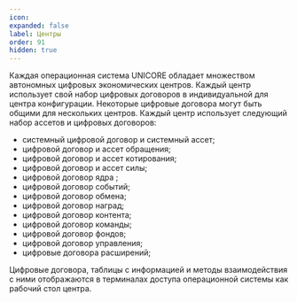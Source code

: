 ```yaml
---
icon: 
expanded: false
label: Центры
order: 91
hidden: true
---
```


Каждая операционная система UNICORE обладает множеством автономных цифровых экономических центров. Каждый центр использует свой набор цифровых договоров в индивидуальной для центра конфигурации. Некоторые цифровые договора могут быть общими для нескольких центров.
Каждый центр использует следующий набор ассетов и цифровых договоров:
- системный цифровой договор и системный ассет;
- цифровой договор и ассет обращения;
- цифровой договор и ассет котирования;
- цифровой договор и ассет силы;
- цифровой договор ядра ;
- цифровой договор событий;
- цифровой договор обмена;
- цифровой договор наград;
- цифровой договор контента;
- цифровой договор команды;
- цифровой договор фондов;
- цифровой договор управления;
- цифровые договора расширений;

Цифровые договора, таблицы с информацией и методы взаимодействия с ними отображаются в терминалах доступа операционной системы как рабочий стол центра. 
